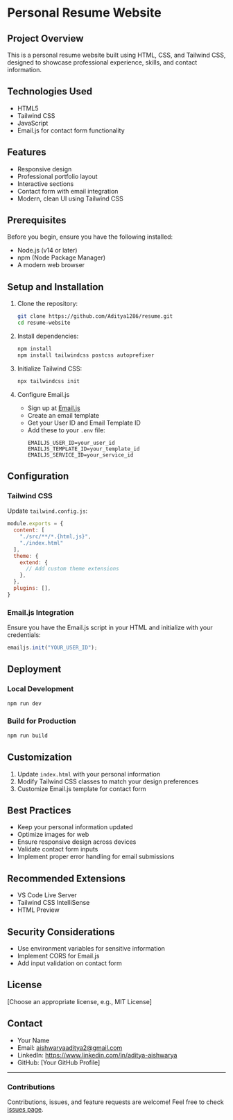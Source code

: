 # Personal Resume Website

## Project Overview

This is a personal resume website built using HTML, CSS, and Tailwind CSS, designed to showcase professional experience, skills, and contact information.

## Technologies Used

- HTML5
- Tailwind CSS
- JavaScript
- Email.js for contact form functionality

## Features

- Responsive design
- Professional portfolio layout
- Interactive sections
- Contact form with email integration
- Modern, clean UI using Tailwind CSS

## Prerequisites

Before you begin, ensure you have the following installed:
- Node.js (v14 or later)
- npm (Node Package Manager)
- A modern web browser

## Setup and Installation

1. Clone the repository:
   ```bash
   git clone https://github.com/Aditya1286/resume.git
   cd resume-website
   ```

2. Install dependencies:
   ```bash
   npm install
   npm install tailwindcss postcss autoprefixer
   ```

3. Initialize Tailwind CSS:
   ```bash
   npx tailwindcss init
   ```

4. Configure Email.js
   - Sign up at [Email.js](https://www.emailjs.com/)
   - Create an email template
   - Get your User ID and Email Template ID
   - Add these to your `.env` file:
     ```
     EMAILJS_USER_ID=your_user_id
     EMAILJS_TEMPLATE_ID=your_template_id
     EMAILJS_SERVICE_ID=your_service_id
     ```

## Configuration

### Tailwind CSS
Update `tailwind.config.js`:
```javascript
module.exports = {
  content: [
    "./src/**/*.{html,js}",
    "./index.html"
  ],
  theme: {
    extend: {
      // Add custom theme extensions
    },
  },
  plugins: [],
}
```

### Email.js Integration
Ensure you have the Email.js script in your HTML and initialize with your credentials:
```javascript
emailjs.init("YOUR_USER_ID");
```

## Deployment

### Local Development
```bash
npm run dev
```

### Build for Production
```bash
npm run build
```

## Customization

1. Update `index.html` with your personal information
2. Modify Tailwind CSS classes to match your design preferences
3. Customize Email.js template for contact form

## Best Practices

- Keep your personal information updated
- Optimize images for web
- Ensure responsive design across devices
- Validate contact form inputs
- Implement proper error handling for email submissions

## Recommended Extensions

- VS Code Live Server
- Tailwind CSS IntelliSense
- HTML Preview

## Security Considerations

- Use environment variables for sensitive information
- Implement CORS for Email.js
- Add input validation on contact form

## License

[Choose an appropriate license, e.g., MIT License]

## Contact

- Your Name
- Email: aishwaryaaditya2@gmail.com
- LinkedIn: https://www.linkedin.com/in/aditya-aishwarya
- GitHub: [Your GitHub Profile]

---

### Contributions

Contributions, issues, and feature requests are welcome!
Feel free to check [issues page](https://github.com/yourusername/resume-website/issues).
